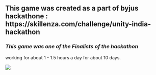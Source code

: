 <h2>This game was created as a part of byjus hackathone :
https://skillenza.com/challenge/unity-india-hackathon</h2>

<h3><i>This game was one of the Finalists of the hackathon</i></h3>
working for about 1 - 1.5 hours a day for about 10 days.<br>

![](https://media.giphy.com/media/XZP9hJfpoHUS24EjkQ/giphy.gif)
